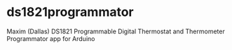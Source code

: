 # ds1821programmator
Maxim (Dallas) DS1821 Programmable Digital Thermostat and Thermometer Programmator app for Arduino
